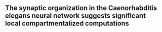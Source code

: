 ## The synaptic organization in the Caenorhabditis elegans neural network suggests significant local compartmentalized computations
